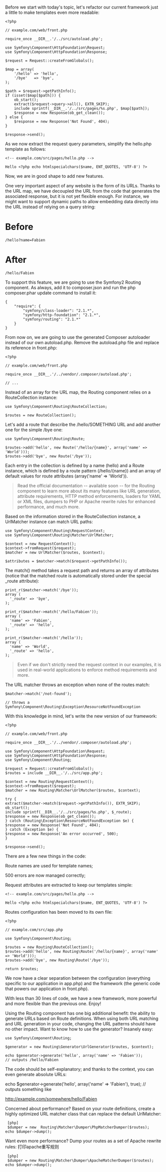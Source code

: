 Before we start with today's topic, let's refactor our current framework just a little to make templates even more readable:



```
<?php

// example.com/web/front.php

require_once __DIR__.'/../src/autoload.php';

use Symfony\Component\HttpFoundation\Request;
use Symfony\Component\HttpFoundation\Response;

$request = Request::createFromGlobals();

$map = array(
    '/hello' => 'hello',
    '/bye'   => 'bye',
);

$path = $request->getPathInfo();
if (isset($map[$path])) {
    ob_start();
    extract($request->query->all(), EXTR_SKIP);
    include sprintf(__DIR__.'/../src/pages/%s.php', $map[$path]);
    $response = new Response(ob_get_clean());
} else {
    $response = new Response('Not Found', 404);
}

$response->send();
```



As we now extract the request query parameters, simplify the hello.php template as follows:



```
<!-- example.com/src/pages/hello.php -->

Hello <?php echo htmlspecialchars($name, ENT_QUOTES, 'UTF-8') ?>
```



Now, we are in good shape to add new features.

One very important aspect of any website is the form of its URLs. Thanks to the URL map, we have decoupled the URL from the code that generates the associated response, but it is not yet flexible enough. For instance, we might want to support dynamic paths to allow embedding data directly into the URL instead of relying on a query string:

# Before


```
/hello?name=Fabien
```



# After


```
/hello/Fabien
```



To support this feature, we are going to use the Symfony2 Routing component. As always, add it to composer.json and run the php composer.phar update command to install it:



```
{
    "require": {
        "symfony/class-loader": "2.1.*",
        "symfony/http-foundation": "2.1.*",
        "symfony/routing": "2.1.*"
    }
}
```



From now on, we are going to use the generated Composer autoloader instead of our own autoload.php. Remove the autoload.php file and replace its reference in front.php:



```
<?php

// example.com/web/front.php

require_once __DIR__.'/../vendor/.composer/autoload.php';

// ...

```


Instead of an array for the URL map, the Routing component relies on a RouteCollection instance:



```
use Symfony\Component\Routing\RouteCollection;

$routes = new RouteCollection();

```


Let's add a route that describe the /hello/SOMETHING URL and add another one for the simple /bye one:



```
use Symfony\Component\Routing\Route;

$routes->add('hello', new Route('/hello/{name}', array('name' => 'World')));
$routes->add('bye', new Route('/bye'));
```


Each entry in the collection is defined by a name (hello) and a Route instance, which is defined by a route pattern (/hello/{name}) and an array of default values for route attributes (array('name' => 'World')).

>Read the official documentation -- available soon -- for the Routing component to learn more about its many features like URL generation, attribute requirements, HTTP method enforcements, loaders for YAML or XML files, dumpers to PHP or Apache rewrite rules for enhanced performance, and much more.

Based on the information stored in the RouteCollection instance, a UrlMatcher instance can match URL paths:



```
use Symfony\Component\Routing\RequestContext;
use Symfony\Component\Routing\Matcher\UrlMatcher;

$context = new RequestContext();
$context->fromRequest($request);
$matcher = new UrlMatcher($routes, $context);

$attributes = $matcher->match($request->getPathInfo());
```



The match() method takes a request path and returns an array of attributes (notice that the matched route is automatically stored under the special _route attribute):



```
print_r($matcher->match('/bye'));
array (
  '_route' => 'bye',
);

print_r($matcher->match('/hello/Fabien'));
array (
  'name' => 'Fabien',
  '_route' => 'hello',
);

print_r($matcher->match('/hello'));
array (
  'name' => 'World',
  '_route' => 'hello',
);
```



>Even if we don't strictly need the request context in our examples, it is used in real-world applications to enforce method requirements and more. 

The URL matcher throws an exception when none of the routes match:



```
$matcher->match('/not-found');

// throws a Symfony\Component\Routing\Exception\ResourceNotFoundException
```



With this knowledge in mind, let's write the new version of our framework:



```
<?php

// example.com/web/front.php

require_once __DIR__.'/../vendor/.composer/autoload.php';

use Symfony\Component\HttpFoundation\Request;
use Symfony\Component\HttpFoundation\Response;
use Symfony\Component\Routing;

$request = Request::createFromGlobals();
$routes = include __DIR__.'/../src/app.php';

$context = new Routing\RequestContext();
$context->fromRequest($request);
$matcher = new Routing\Matcher\UrlMatcher($routes, $context);

try {
extract($matcher->match($request->getPathInfo()), EXTR_SKIP);
ob_start();
include sprintf(__DIR__.'/../src/pages/%s.php', $_route);
$response = new Response(ob_get_clean());
} catch (Routing\Exception\ResourceNotFoundException $e) {
$response = new Response('Not Found', 404);
} catch (Exception $e) {
$response = new Response('An error occurred', 500);
}

$response->send();
```



There are a few new things in the code:

Route names are used for template names;

500 errors are now managed correctly;

Request attributes are extracted to keep our templates simple:



```
<!-- example.com/src/pages/hello.php -->

Hello <?php echo htmlspecialchars($name, ENT_QUOTES, 'UTF-8') ?>
```



Routes configuration has been moved to its own file:



```
<?php

// example.com/src/app.php

use Symfony\Component\Routing;

$routes = new Routing\RouteCollection();
$routes->add('hello', new Routing\Route('/hello/{name}', array('name' => 'World')));
$routes->add('bye', new Routing\Route('/bye'));

return $routes;
```



We now have a clear separation between the configuration (everything specific to our application in app.php) and the framework (the generic code that powers our application in front.php).

With less than 30 lines of code, we have a new framework, more powerful and more flexible than the previous one. Enjoy!

Using the Routing component has one big additional benefit: the ability to generate URLs based on Route definitions. When using both URL matching and URL generation in your code, changing the URL patterns should have no other impact. Want to know how to use the generator? Insanely easy:



```
use Symfony\Component\Routing;

$generator = new Routing\Generator\UrlGenerator($routes, $context);

echo $generator->generate('hello', array('name' => 'Fabien'));
// outputs /hello/Fabien
```



The code should be self-explanatory; and thanks to the context, you can even generate absolute URLs:

echo $generator->generate('hello', array('name' => 'Fabien'), true);
// outputs something like 

http://example.com/somewhere/hello/Fabien

Concerned about performance? Based on your route definitions, create a highly optimized URL matcher class that can replace the default UrlMatcher:



```
 [php]
 $dumper = new  Routing\Matcher\Dumper\PhpMatcherDumper($routes);
echo $dumper->dump();
```



Want even more performance? Dump your routes as a set of Apache rewrite rules:
打印apache重写规则



```
 [php]
 $dumper = new Routing\Matcher\Dumper\ApacheMatcherDumper($routes);
echo $dumper->dump();
```

